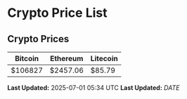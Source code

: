 # Crypto Price List

## Crypto Prices
| Bitcoin | Ethereum | Litecoin |
| ------- | -------- | -------- |
| $106827 | $2457.06 | $85.79 |
**Last Updated:** 2025-07-01 05:34 UTC
**Last Updated:** $DATE$
